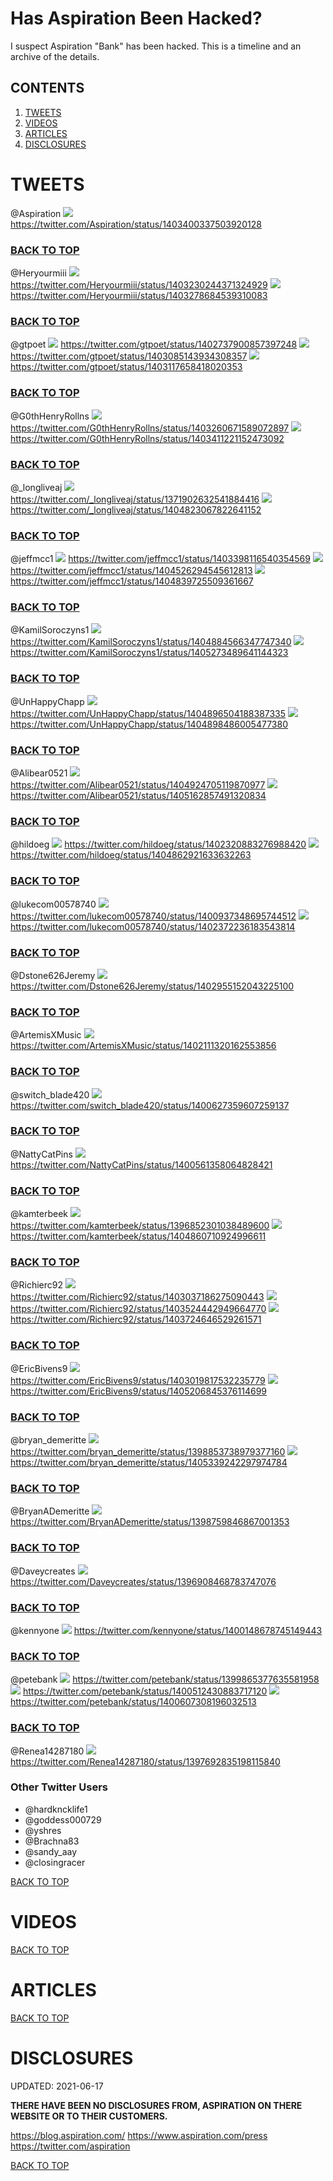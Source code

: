 # Has Aspiration Been Hacked?
I suspect Aspiration "Bank" has been hacked. This is a timeline and an archive of the details.

## CONTENTS
1. [TWEETS](#TWEETS)
2. [VIDEOS](#VIDEOS)
3. [ARTICLES](#ARTICLES)
4. [DISCLOSURES](#DISCLOSURES)

# TWEETS
@Aspiration
![](/images/tweets/2021-06-11_0114PM_@Aspiration.png)
https://twitter.com/Aspiration/status/1403400337503920128

### **[BACK TO TOP](#Has-Aspiration-Been-Hacked)**

@Heryourmiii
![](/images/tweets/2021-06-11_0158AM_@Heryourmiii.png)
https://twitter.com/Heryourmiii/status/1403230244371324929
![](/images/tweets/2021-06-11_0511AM_@Heryourmiii.png)
https://twitter.com/Heryourmiii/status/1403278684539310083

### **[BACK TO TOP](#Has-Aspiration-Been-Hacked)**

@gtpoet
![](/images/tweets/2021-06-09_0522PM_@gtpoet.png)
https://twitter.com/gtpoet/status/1402737900857397248
![](/images/tweets/2021-06-10_0422PM_@gtpoet.png)
https://twitter.com/gtpoet/status/1403085143934308357
![](/images/tweets/2021-06-10_0631PM_@gtpoet.png)
https://twitter.com/gtpoet/status/1403117658418020353

### **[BACK TO TOP](#Has-Aspiration-Been-Hacked)**

@G0thHenryRollns
![](/images/tweets/2021-06-11_0359AM_@G0thHenryRollns.png)
https://twitter.com/G0thHenryRollns/status/1403260671589072897
![](/images/tweets/2021-06-11_0158PM_@G0thHenryRollns.png)
https://twitter.com/G0thHenryRollns/status/1403411221152473092

### **[BACK TO TOP](#Has-Aspiration-Been-Hacked)**

@_longliveaj
![](/images/tweets/2021-05-16_0314PM_@_longliveaj.png)
https://twitter.com/_longliveaj/status/1371902632541884416
![](/images/tweets/2021-06-15_1128AM_@_longliveaj.png)
https://twitter.com/_longliveaj/status/1404823067822641152

### **[BACK TO TOP](#Has-Aspiration-Been-Hacked)**

@jeffmcc1
![](/images/tweets/2021-06-11_0105PM_@jeffmcc1.png)
https://twitter.com/jeffmcc1/status/1403398116540354569
![](/images/tweets/2021-06-14_0348PM_@jeffmcc1.png)
https://twitter.com/jeffmcc1/status/1404526294545612813
![](/images/tweets/2021-06-15_1234PM_@jeffmcc1.png)
https://twitter.com/jeffmcc1/status/1404839725509361667

### **[BACK TO TOP](#Has-Aspiration-Been-Hacked)**

@KamilSoroczyns1
![](/images/tweets/2021-06-15_0332PM_@KamilSoroczyns1.png)
https://twitter.com/KamilSoroczyns1/status/1404884566347747340
![](/images/tweets/2021-06-16_0518PM_@KamilSoroczyns1.png)
https://twitter.com/KamilSoroczyns1/status/1405273489641144323

### **[BACK TO TOP](#Has-Aspiration-Been-Hacked)**

@UnHappyChapp
![](/images/tweets/2021-06-15_0420AM_@UnHappyChapp.png)
https://twitter.com/UnHappyChapp/status/1404896504188387335
![](/images/tweets/2021-06-15_0421AM_@UnHappyChapp.png)
https://twitter.com/UnHappyChapp/status/1404898486005477380

### **[BACK TO TOP](#Has-Aspiration-Been-Hacked)**

@Alibear0521
![](/images/tweets/2021-06-15_0612PM_@Alibear0521.png)
https://twitter.com/Alibear0521/status/1404924705119870977
![](/images/tweets/2021-06-16_0958AM_@Alibear0521.png)
https://twitter.com/Alibear0521/status/1405162857491320834

### **[BACK TO TOP](#Has-Aspiration-Been-Hacked)**

@hildoeg
![](/images/tweets/2021-06-08_0145PM_@hildoeg.png)
https://twitter.com/hildoeg/status/1402320883276988420
![](/images/tweets/2021-06-15_0206PM_@hildoeg.png)
https://twitter.com/hildoeg/status/1404862921633632263

### **[BACK TO TOP](#Has-Aspiration-Been-Hacked)**

@lukecom00578740
![](/images/tweets/2021-06-04_0607PM_@lukecom00578740.png)
https://twitter.com/lukecom00578740/status/1400937348695744512
![](/images/tweets/2021-06-08_0509PM_@lukecom00578740.png)
https://twitter.com/lukecom00578740/status/1402372236183543814

### **[BACK TO TOP](#Has-Aspiration-Been-Hacked)**

@Dstone626Jeremy
![](/images/tweets/2021-06-10_0745AM_@Dstone626Jeremy.png)
https://twitter.com/Dstone626Jeremy/status/1402955152043225100

### **[BACK TO TOP](#Has-Aspiration-Been-Hacked)**

@ArtemisXMusic
![](/images/tweets/2021-06-07_1152PM_@ArtemisXMusic.png)
https://twitter.com/ArtemisXMusic/status/1402111320162553856

### **[BACK TO TOP](#Has-Aspiration-Been-Hacked)**

@switch_blade420
![](/images/tweets/2021-06-03_0935PM_@switch_blade420.png)
https://twitter.com/switch_blade420/status/1400627359607259137

### **[BACK TO TOP](#Has-Aspiration-Been-Hacked)**

@NattyCatPins
![](/images/tweets/2021-06-03_0513PM_@NattyCatPins.png)
https://twitter.com/NattyCatPins/status/1400561358064828421

### **[BACK TO TOP](#Has-Aspiration-Been-Hacked)**

@kamterbeek
![](/images/tweets/2021-05-24_1135AM_@kamterbeek.png)
https://twitter.com/kamterbeek/status/1396852301038489600
![](/images/tweets/2021-06-15_0157PM_@kamterbeek.png)
https://twitter.com/kamterbeek/status/1404860710924996611

### **[BACK TO TOP](#Has-Aspiration-Been-Hacked)**

@Richierc92
![](/images/tweets/2021-06-10_0111PM_@Richierc92.png)
https://twitter.com/Richierc92/status/1403037186275090443
![](/images/tweets/2021-06-11_0927PM_@Richierc92.png)
https://twitter.com/Richierc92/status/1403524442949664770
![](/images/tweets/2021-06-12_1043AM_@Richierc92.png)
https://twitter.com/Richierc92/status/1403724646529261571

### **[BACK TO TOP](#Has-Aspiration-Been-Hacked)**

@EricBivens9
![](/images/tweets/2021-06-10_1202AM_@EricBivens9.png)
https://twitter.com/EricBivens9/status/1403019817532235779
![](/images/tweets/2021-06-16_1253PM_@EricBivens9.png)
https://twitter.com/EricBivens9/status/1405206845376114699

### **[BACK TO TOP](#Has-Aspiration-Been-Hacked)**

@bryan_demeritte
![](/images/tweets/2021-05-30_1208AM_@bryan_demeritte.png)
https://twitter.com/bryan_demeritte/status/1398853738979377160
![](/images/tweets/2021-06-16_0939PM_@bryan_demeritte.png)
https://twitter.com/bryan_demeritte/status/1405339242297974784

### **[BACK TO TOP](#Has-Aspiration-Been-Hacked)**

@BryanADemeritte
![](/images/tweets/2021-05-29_0555AM_@BryanADemeritte.png)
https://twitter.com/BryanADemeritte/status/1398759846867001353

### **[BACK TO TOP](#Has-Aspiration-Been-Hacked)**

@Daveycreates
![](/images/tweets/2021-05-24_0318PM_@Daveycreates.png)
https://twitter.com/Daveycreates/status/1396908468783747076

### **[BACK TO TOP](#Has-Aspiration-Been-Hacked)**

@kennyone
![](/images/tweets/2021-06-02_0153PM_@kennyone.png)
https://twitter.com/kennyone/status/1400148678745149443

### **[BACK TO TOP](#Has-Aspiration-Been-Hacked)**

@petebank
![](/images/tweets/2021-06-01_0708PM_@petebank.png)
https://twitter.com/petebank/status/1399865377635581958
![](/images/tweets/2021-06-03_0159PM_@petebank.png)
https://twitter.com/petebank/status/1400512430883717120
![](/images/tweets/2021-06-03_0816PM_@petebank.png)
https://twitter.com/petebank/status/1400607308196032513

### **[BACK TO TOP](#Has-Aspiration-Been-Hacked)**

@Renea14287180
![](/images/tweets/2021-05-26_0715PM_@Renea14287180.png)
https://twitter.com/Renea14287180/status/1397692835198115840

### Other Twitter Users
- @hardkncklife1
- @goddess000729
- @yshres
- @Brachna83
- @sandy_aay
- @closingracer

[BACK TO TOP](#Has-Aspiration-Been-Hacked)

# VIDEOS
[BACK TO TOP](#Has-Aspiration-Been-Hacked)

# ARTICLES
[BACK TO TOP](#Has-Aspiration-Been-Hacked)

# DISCLOSURES

UPDATED: 2021-06-17

**THERE HAVE BEEN NO DISCLOSURES FROM, ASPIRATION ON THERE WEBSITE OR TO THEIR CUSTOMERS.**

https://blog.aspiration.com/
https://www.aspiration.com/press
https://twitter.com/aspiration

[BACK TO TOP](#Has-Aspiration-Been-Hacked)
